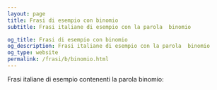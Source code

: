 ```yaml
---
layout: page
title: Frasi di esempio con binomio 
subtitle: Frasi italiane di esempio con la parola  binomio

og_title: Frasi di esempio con binomio 
og_description: Frasi italiane di esempio con la parola  binomio
og_type: website
permalink: /frasi/b/binomio.html
---
```


Frasi italiane di esempio contenenti la parola binomio:


